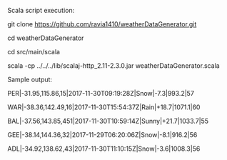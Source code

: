 Scala script execution:

git clone https://github.com/ravia1410/weatherDataGenerator.git

cd weatherDataGenerator

cd src/main/scala

scala -cp ../../../lib/scalaj-http_2.11-2.3.0.jar weatherDataGenerator.scala



Sample output:

PER|-31.95,115.86,15|2017-11-30T09:19:28Z|Snow|-7.3|993.2|57

WAR|-38.36,142.49,16|2017-11-30T15:54:37Z|Rain|+18.7|1071.1|60

BAL|-37.56,143.85,451|2017-11-30T10:59:14Z|Sunny|+21.7|1033.7|55

GEE|-38.14,144.36,32|2017-11-29T06:20:06Z|Snow|-8.1|916.2|56

ADL|-34.92,138.62,43|2017-11-30T11:10:15Z|Snow|-3.6|1008.3|56

